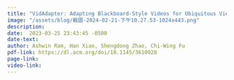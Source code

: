 ```yaml
---
title: "VidAdapter: Adapting Blackboard-Style Videos for Ubiquitous Viewing"
image: "/assets/blog/截圖-2024-02-21-下午10.27.53-1024x443.png"
description: 
date:  2023-03-25 23:43:45 -0500
date-text:
author: Ashwin Ram, Han Xiao, Shengdong Zhao, Chi-Wing Fu
pdf-link: https://dl.acm.org/doi/10.1145/3610928
page-link: 
video-link:
---
```



